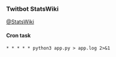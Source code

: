 ### Twitbot StatsWiki
[@StatsWiki](https://twitter.com/StatsWiki)

#### Cron task
```
* * * * * python3 app.py > app.log 2>&1
```
